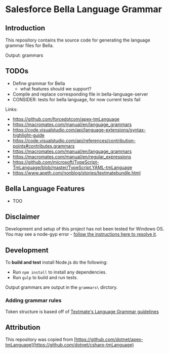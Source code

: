 # Salesforce Bella Language Grammar

## Introduction

This repository contains the source code for generating the language grammar files for Bella.

Output: grammars

## TODOs

* Define grammar for Bella
  * what features should we support?
* Compile and replace corresponding file in bella-language-server
* CONSIDER: tests for bella language, for now current tests fail

Links:

* https://github.com/forcedotcom/apex-tmLanguage
* https://macromates.com/manual/en/language_grammars
* https://code.visualstudio.com/api/language-extensions/syntax-highlight-guide
* https://code.visualstudio.com/api/references/contribution-points#contributes.grammars
* https://macromates.com/manual/en/language_grammars
* https://macromates.com/manual/en/regular_expressions
* https://github.com/microsoft/TypeScript-TmLanguage/blob/master/TypeScript.YAML-tmLanguage
* https://www.apeth.com/nonblog/stories/textmatebundle.html

## Bella Language Features

* TOO

## Disclaimer

Development and setup of this project has not been tested for Windows OS. You may see a node-gyp error - [follow the instructions here to resolve it](https://github.com/nodejs/node-gyp/blob/master/README.md).

## Development

To **build and test** install Node.js do the following:

- Run `npm install` to install any dependencies.
- Run `gulp` to build and run tests.

Output grammars are output in the `grammars\` dirctory.

### Adding grammar rules

Token structure is based off of [Textmate's Language Grammar guidelines](https://manual.macromates.com/en/language_grammars)

## Attribution

This repository was copied from [https://github.com/dotnet/apex-tmLanguage](https://github.com/dotnet/csharp-tmLanguage)
